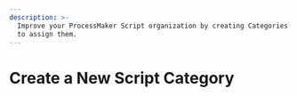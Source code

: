 ```yaml
---
description: >-
  Improve your ProcessMaker Script organization by creating Categories to which
  to assign them.
---
```


# Create a New Script Category

